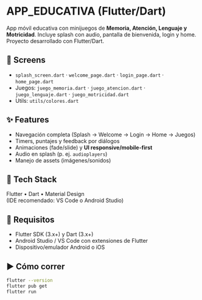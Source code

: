 # APP_EDUCATIVA (Flutter/Dart)
App móvil educativa con minijuegos de **Memoria, Atención, Lenguaje y Motricidad**. Incluye splash con audio, pantalla de bienvenida, login y home. Proyecto desarrollado con Flutter/Dart.

## 📱 Screens
- `splash_screen.dart` · `welcome_page.dart` · `login_page.dart` · `home_page.dart`
- Juegos: `juego_memoria.dart` · `juego_atencion.dart` · `juego_lenguaje.dart` · `juego_motricidad.dart`
- Utils: `utils/colores.dart`

## ✨ Features
- Navegación completa (Splash → Welcome → Login → Home → Juegos)
- Timers, puntajes y feedback por diálogos
- Animaciones (fade/slide) y **UI responsive/mobile-first**
- Audio en splash (p. ej. `audioplayers`)
- Manejo de assets (imágenes/sonidos)

## 🧰 Tech Stack
Flutter • Dart • Material Design  
(IDE recomendado: VS Code o Android Studio)

## 🚀 Requisitos
- Flutter SDK (3.x+) y Dart (3.x+)
- Android Studio / VS Code con extensiones de Flutter
- Dispositivo/emulador Android o iOS

## ▶️ Cómo correr
```bash
flutter --version
flutter pub get
flutter run
